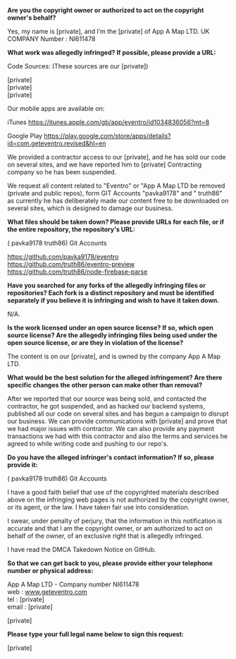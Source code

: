 **Are you the copyright owner or authorized to act on the copyright owner's behalf?**  

Yes, my name is [private], and I’m the [private] of App A Map LTD. UK COMPANY Number : NI611478

**What work was allegedly infringed? If possible, please provide a URL:**  

Code Sources: (These sources are our [private])

[private]  
[private]  
[private]  

Our mobile apps are available on:

iTunes
https://itunes.apple.com/gb/app/eventro/id1034836056?mt=8

Google Play
https://play.google.com/store/apps/details?id=com.geteventro.revised&hl=en

We provided a contractor access to our [private], and he has sold our code on several sites, and we have reported him to [private] Contracting company so he has been suspended.

We request all content related to "Eventro" or "App A Map LTD be removed (private and public repos), form GIT Accounts "pavka9178" and " truth86" as currently he has deliberately made our content free to be downloaded on several sites, which is designed to damage our business.

**What files should be taken down? Please provide URLs for each file, or if the entire repository, the repository's URL:**  

( pavka9178 truth86) Git Accounts

https://github.com/pavka9178/eventro    
https://github.com/truth86/eventro-preview  
https://github.com/truth86/node-firebase-parse  

**Have you searched for any forks of the allegedly infringing files or repositories? Each fork is a distinct repository and must be identified separately if you believe it is infringing and wish to have it taken down.**  

N/A.

**Is the work licensed under an open source license? If so, which open source license? Are the allegedly infringing files being used under the open source license, or are they in violation of the license?**  

The content is on our [private], and is owned by the company App A Map LTD.

**What would be the best solution for the alleged infringement? Are there specific changes the other person can make other than removal?**  

After we reported that our source was being sold, and contacted the contractor, he got suspended, and as hacked our backend systems, published all our code on several sites and has begun a campaign to disrupt our business. We can provide communications with [private] and prove that we had major issues with contractor. We can also provide any payment transactions we had with this contractor and also the terms and services he agreed to while writing code and pushing to our repo's.

**Do you have the alleged infringer's contact information? If so, please provide it:**  

( pavka9178 truth86) Git Accounts

I have a good faith belief that use of the copyrighted materials described above on the infringing web pages is not authorized by the copyright owner, or its agent, or the law. I have taken fair use into consideration.

I swear, under penalty of perjury, that the information in this notification is accurate and that I am the copyright owner, or am authorized to act on behalf of the owner, of an exclusive right that is allegedly infringed.

I have read the DMCA Takedown Notice on GitHub.

**So that we can get back to you, please provide either your telephone number or physical address:**  

App A Map LTD - Company number NI611478  
web : www.geteventro.com  
tel : [private]    
email : [private]    

[private]  

**Please type your full legal name below to sign this request:**  

[private]  
